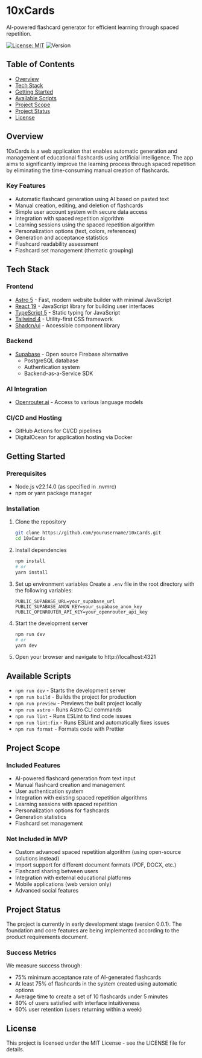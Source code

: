 # 10xCards

AI-powered flashcard generator for efficient learning through spaced repetition.

[![License: MIT](https://img.shields.io/badge/License-MIT-yellow.svg)](https://opensource.org/licenses/MIT)
![Version](https://img.shields.io/badge/version-0.0.1-blue)

## Table of Contents
- [Overview](#overview)
- [Tech Stack](#tech-stack)
- [Getting Started](#getting-started)
- [Available Scripts](#available-scripts)
- [Project Scope](#project-scope)
- [Project Status](#project-status)
- [License](#license)

## Overview

10xCards is a web application that enables automatic generation and management of educational flashcards using artificial intelligence. The app aims to significantly improve the learning process through spaced repetition by eliminating the time-consuming manual creation of flashcards.

### Key Features

- Automatic flashcard generation using AI based on pasted text
- Manual creation, editing, and deletion of flashcards
- Simple user account system with secure data access
- Integration with spaced repetition algorithm
- Learning sessions using the spaced repetition algorithm
- Personalization options (text, colors, references)
- Generation and acceptance statistics
- Flashcard readability assessment
- Flashcard set management (thematic grouping)

## Tech Stack

### Frontend
- [Astro 5](https://astro.build/) - Fast, modern website builder with minimal JavaScript
- [React 19](https://react.dev/) - JavaScript library for building user interfaces
- [TypeScript 5](https://www.typescriptlang.org/) - Static typing for JavaScript
- [Tailwind 4](https://tailwindcss.com/) - Utility-first CSS framework
- [Shadcn/ui](https://ui.shadcn.com/) - Accessible component library

### Backend
- [Supabase](https://supabase.com/) - Open source Firebase alternative
  - PostgreSQL database
  - Authentication system
  - Backend-as-a-Service SDK

### AI Integration
- [Openrouter.ai](https://openrouter.ai/) - Access to various language models

### CI/CD and Hosting
- GitHub Actions for CI/CD pipelines
- DigitalOcean for application hosting via Docker

## Getting Started

### Prerequisites

- Node.js v22.14.0 (as specified in .nvmrc)
- npm or yarn package manager

### Installation

1. Clone the repository
   ```bash
   git clone https://github.com/yourusername/10xCards.git
   cd 10xCards
   ```

2. Install dependencies
   ```bash
   npm install
   # or
   yarn install
   ```

3. Set up environment variables
   Create a `.env` file in the root directory with the following variables:
   ```
   PUBLIC_SUPABASE_URL=your_supabase_url
   PUBLIC_SUPABASE_ANON_KEY=your_supabase_anon_key
   PUBLIC_OPENROUTER_API_KEY=your_openrouter_api_key
   ```

4. Start the development server
   ```bash
   npm run dev
   # or
   yarn dev
   ```

5. Open your browser and navigate to http://localhost:4321

## Available Scripts

- `npm run dev` - Starts the development server
- `npm run build` - Builds the project for production
- `npm run preview` - Previews the built project locally
- `npm run astro` - Runs Astro CLI commands
- `npm run lint` - Runs ESLint to find code issues
- `npm run lint:fix` - Runs ESLint and automatically fixes issues
- `npm run format` - Formats code with Prettier

## Project Scope

### Included Features

- AI-powered flashcard generation from text input
- Manual flashcard creation and management
- User authentication system
- Integration with existing spaced repetition algorithms
- Learning sessions with spaced repetition
- Personalization options for flashcards
- Generation statistics
- Flashcard set management

### Not Included in MVP

- Custom advanced spaced repetition algorithm (using open-source solutions instead)
- Import support for different document formats (PDF, DOCX, etc.)
- Flashcard sharing between users
- Integration with external educational platforms
- Mobile applications (web version only)
- Advanced social features

## Project Status

The project is currently in early development stage (version 0.0.1). The foundation and core features are being implemented according to the product requirements document.

### Success Metrics

We measure success through:
- 75% minimum acceptance rate of AI-generated flashcards
- At least 75% of flashcards in the system created using automatic options
- Average time to create a set of 10 flashcards under 5 minutes
- 80% of users satisfied with interface intuitiveness
- 60% user retention (users returning within a week)

## License

This project is licensed under the MIT License - see the LICENSE file for details.

